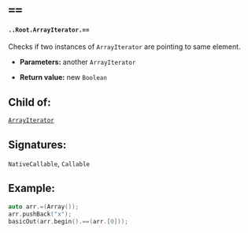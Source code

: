 # `==`

#### `..Root.ArrayIterator.==`

Checks if two instances of `ArrayIterator` are pointing to same element.

* **Parameters:** another `ArrayIterator` 

* **Return value:** new `Boolean`

## Child of:

[`ArrayIterator`](docs..Root.ArrayIterator.md)

## Signatures:

`NativeCallable`, `Callable`

## Example:

```c
auto arr.=(Array());
arr.pushBack("x");
basicOut(arr.begin().==(arr.[0]));
```



